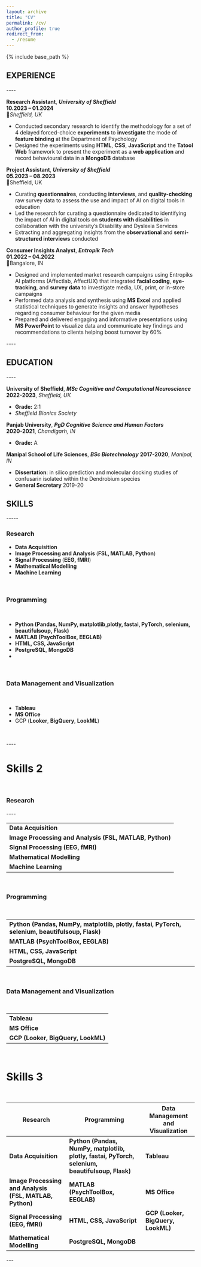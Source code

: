 ```yaml
---
layout: archive
title: "CV"
permalink: /cv/
author_profile: true
redirect_from:
  - /resume
---
```


{% include base_path %}

## EXPERIENCE

----<br>

**Research Assistant**, **_University of Sheffield_**<br>
**10.2023 – 01.2024**<br>
📍*Sheffield, UK*<br>

- Conducted secondary research to identify the methodology for a set of 4 delayed forced-choice **experiments** to **investigate** the mode of **feature binding** at the Department of Psychology
- Designed the experiments using **HTML**, **CSS**, **JavaScript** and the **Tatool Web** framework to present the experiment as a **web application** and record behavioural data in a **MongoDB** database

**Project Assistant**, **_University of Sheffield_**<br>
**05.2023 – 08.2023**<br>
📍Sheffield, UK<br>

- Curating **questionnaires**, conducting **interviews**, and **quality-checking** raw survey data to assess the use and impact of AI on digital tools in education
- Led the research for curating a questionnaire dedicated to identifying the impact of AI in digital tools on **students with disabilities** in collaboration with the university’s Disability and Dyslexia Services
- Extracting and aggregating insights from the **observational** and **semi-structured interviews** conducted

**Consumer Insights Analyst**, **_Entropik Tech_**<br>
**01.2022 – 04.2022**<br>
📍Bangalore, IN<br>

- Designed and implemented market research campaigns using Entropiks AI platforms (Affectlab, AffectUX) that integrated **facial coding**, **eye-tracking**, and **survey data** to investigate media, UX, print, or in-store campaigns
- Performed data analysis and synthesis using **MS Excel** and applied statistical techniques to generate insights and answer hypotheses regarding consumer behaviour for the given media
- Prepared and delivered engaging and informative presentations using **MS PowerPoint** to visualize data and communicate key findings and recommendations to clients helping boost turnover by 60%

----<br>

## EDUCATION

----<br>

**University of Sheffield**, **_MSc Cognitive and Computational Neuroscience_**<br>
**2022-2023**, _Sheffield, UK_ <br>

- **Grade:** 2:1
- _Sheffield Bionics Society_

**Panjab University**, **_PgD Cognitive Science and Human Factors_** <br>
**2020-2021**, _Chandigarh, IN_ <br>

- **Grade:** A

**Manipal School of Life Sciences**, **_BSc Biotechnology_**
**2017-2020**, _Manipal, IN_

- **Dissertation**: in silico prediction and molecular docking studies of confusarin isolated within the Dendrobium species
- **General Secretary** 2019-20

## **SKILLS**

-----<br>

### Research

<ul>
<li><strong>Data Acquisition</strong></li>
<li><strong>Image Processing and Analysis </strong>(<strong>FSL, MATLAB, Python</strong>)</li>
<li><strong>Signal Processing </strong>(<strong>EEG, fMRI</strong>)</li>
<li><strong>Mathematical Modelling</strong</li>
<li><strong>Machine Learning</strong></li>
</ul><br>

### Programming

<br>
<ul>
<li><strong>Python</strong> (Pandas, NumPy, matplotlib,plotly, fastai, PyTorch, selenium, beautifulsoup, Flask)</li>
<li><strong>MATLAB</strong> (PsychToolBox, EEGLAB)</li>
<li><strong>HTML</strong>, <strong>CSS</strong>, <storng>JavaScript</strong></li>
<li><strong>PostgreSQL</strong>, <strong> MongoDB</strong></li><li>
</ul><br>

### Data Management and Visualization

<br>
<ul>
<li><strong>Tableau</strong></li>
<li><strong>MS Office</strong></li>
<li>GCP </strong>(<strong>Looker</strong>, <strong>BigQuery</strong>, <strong>LookML</strong>)</li>
</ul><br>

----<br>

# Skills 2

<br>

### Research

----<br>

|                                                         |
| ------------------------------------------------------- |
| **Data Acquisition**                                    |
| **Image Processing and Analysis (FSL, MATLAB, Python)** |
| **Signal Processing (EEG, fMRI)**                       |
| **Mathematical Modelling**                              |
| **Machine Learning**                                    |

<br>

### Programming

<br>

|                                                                                                 |
| ----------------------------------------------------------------------------------------------- |
| **Python (Pandas, NumPy, matplotlib, plotly, fastai, PyTorch, selenium, beautifulsoup, Flask)** |
| **MATLAB (PsychToolBox, EEGLAB)**                                                               |
| **HTML, CSS, JavaScript**                                                                       |
| **PostgreSQL, MongoDB**                                                                         |

<br>

### Data Management and Visualization

<br>

|                                    |
| ---------------------------------- |
| **Tableau**                        |
| **MS Office**                      |
| **GCP (Looker, BigQuery, LookML)** |

<br>

# Skills 3

<br>

| Research                                                | Programming                                                                                     | Data Management and Visualization  |
| ------------------------------------------------------- | ----------------------------------------------------------------------------------------------- | ---------------------------------- |
| **Data Acquisition**                                    | **Python (Pandas, NumPy, matplotlib, plotly, fastai, PyTorch, selenium, beautifulsoup, Flask)** | **Tableau**                        |
| **Image Processing and Analysis (FSL, MATLAB, Python)** | **MATLAB (PsychToolBox, EEGLAB)**                                                               | **MS Office**                      |
| **Signal Processing (EEG, fMRI)**                       | **HTML, CSS, JavaScript**                                                                       | **GCP (Looker, BigQuery, LookML)** |
| **Mathematical Modelling**                              | **PostgreSQL, MongoDB**                                                                         |                                    |

---<br>

 <!-- Education

- Ph.D in Version Control Theory, GitHub University, 2018 (expected)
- M.S. in Jekyll, GitHub University, 2014
- B.S. in GitHub, GitHub University, 2012

# Work experience

- Spring 2024: Academic Pages Collaborator

  - Github University
  - Duties includes: Updates and improvements to template
  - Supervisor: The Users

- Fall 2015: Research Assistant

  - Github University
  - Duties included: Merging pull requests
  - Supervisor: Professor Hub

- Summer 2015: Research Assistant
  - Github University
  - Duties included: Tagging issues
  - Supervisor: Professor Git

# Skills

- Skill 1
- Skill 2
  - Sub-skill 2.1
  - Sub-skill 2.2
  - Sub-skill 2.3
- Skill 3

# Publications

  <ul>{% for post in site.publications reversed %}
    {% include archive-single-cv.html %}
  {% endfor %}</ul>
  
Talks
======
  <ul>{% for post in site.talks reversed %}
    {% include archive-single-talk-cv.html  %}
  {% endfor %}</ul>
  
Teaching
======
  <ul>{% for post in site.teaching reversed %}
    {% include archive-single-cv.html %}
  {% endfor %}</ul>
  
Service and leadership
======
* Currently signed in to 43 different slack teams -->
